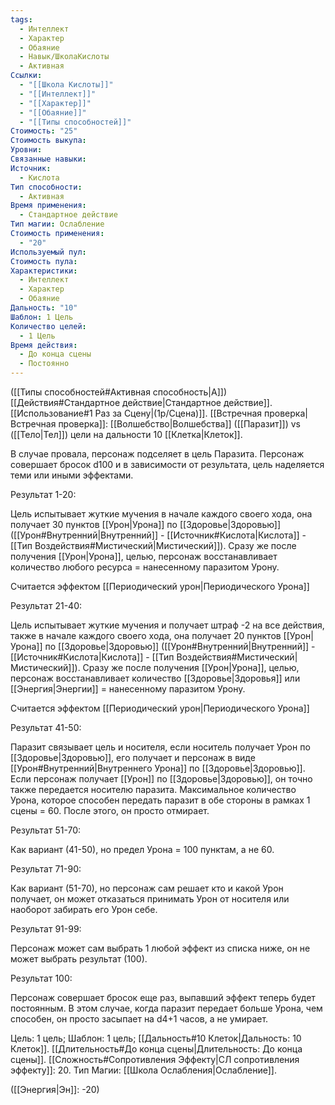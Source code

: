 ```yaml
---
tags:
  - Интеллект
  - Характер
  - Обаяние
  - Навык/ШколаКислоты
  - Активная
Ссылки:
  - "[[Школа Кислоты]]"
  - "[[Интеллект]]"
  - "[[Характер]]"
  - "[[Обаяние]]"
  - "[[Типы способностей]]"
Стоимость: "25"
Стоимость выкупа: 
Уровни: 
Связанные навыки: 
Источник:
  - Кислота
Тип способности:
  - Активная
Время применения:
  - Стандартное действие
Тип магии: Ослабление
Стоимость применения:
  - "20"
Используемый пул: 
Стоимость пула: 
Характеристики:
  - Интеллект
  - Характер
  - Обаяние
Дальность: "10"
Шаблон: 1 Цель
Количество целей:
  - 1 Цель
Время действия:
  - До конца сцены
  - Постоянно
---
```

([[Типы способностей#Активная способность|А]]) [[Действия#Стандартное действие|Стандартное действие]]. [[Использование#1 Раз за Сцену|(1р/Сцена)]]. [[Встречная проверка|Встречная проверка]]: [[Волшебство|Волшебства]] ([[Паразит]]) vs ([[Тело|Тел]]) цели на дальности 10 [[Клетка|Клеток]].

В случае провала, персонаж подселяет в цель Паразита. Персонаж совершает бросок d100 и в зависимости от результата, цель наделяется теми или иными эффектами.

Результат 1-20:

Цель испытывает жуткие мучения в начале каждого своего хода, она получает 30 пунктов [[Урон|Урона]] по [[Здоровье|Здоровью]] ([[Урон#Внутренний|Внутренний]] - [[Источник#Кислота|Кислота]] - [[Тип Воздействия#Мистический|Мистический]]). Сразу же после получения [[Урон|Урона]], целью, персонаж восстанавливает количество любого ресурса = нанесенному паразитом Урону. 

Считается эффектом [[Периодический урон|Периодического Урона]]

Результат 21-40:


Цель испытывает жуткие мучения и получает штраф -2 на все действия, также в начале каждого своего хода, она получает 20 пунктов [[Урон|Урона]] по [[Здоровье|Здоровью]] ([[Урон#Внутренний|Внутренний]] - [[Источник#Кислота|Кислота]] - [[Тип Воздействия#Мистический|Мистический]]). Сразу же после получения [[Урон|Урона]], целью, персонаж восстанавливает количество [[Здоровье|Здоровья]] или [[Энергия|Энергии]] = нанесенному паразитом Урону. 

Считается эффектом [[Периодический урон|Периодического Урона]]

Результат 41-50:

Паразит связывает цель и носителя, если носитель получает Урон по [[Здоровье|Здоровью]], его получает и персонаж в виде [[Урон#Внутренний|Внутреннего Урона]] по [[Здоровье|Здоровью]]. Если персонаж получает [[Урон]] по [[Здоровье|Здоровью]], он точно также передается носителю паразита.  Максимальное количество Урона, которое способен передать паразит в обе стороны в рамках 1 сцены = 60. После этого, он просто отмирает.

Результат 51-70:

Как вариант (41-50), но предел Урона = 100 пунктам, а не 60. 

Результат 71-90:

Как вариант (51-70), но персонаж сам решает кто и какой Урон получает, он может отказаться принимать Урон от носителя или наоборот забирать его Урон себе.

Результат 91-99: 

Персонаж может сам выбрать 1 любой эффект из списка ниже, он не может выбрать результат (100).

Результат 100:

Персонаж совершает бросок еще раз, выпавший эффект теперь будет постоянным. В этом случае, когда паразит передает больше Урона, чем способен, он просто засыпает на d4+1 часов, а не умирает. 


Цель: 1 цель; Шаблон: 1 цель; [[Дальность#10 Клеток|Дальность: 10 Клеток]]. [[Длительность#До конца сцены|Длительность: До конца сцены]]. 
[[Сложность#Cопротивления Эффекту|СЛ сопротивления эффекту]]: 20. 
Тип Магии: [[Школа Ослабления|Ослабление]]. 

([[Энергия|Эн]]: -20)